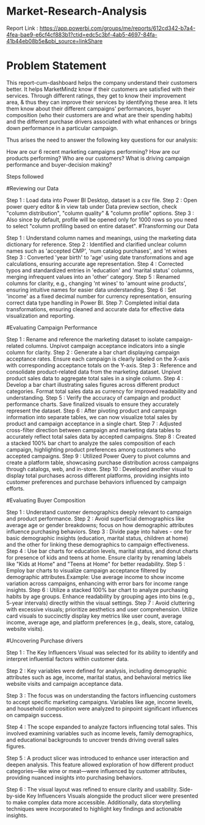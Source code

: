 # Market-Research-Analysis

Report Link : https://app.powerbi.com/groups/me/reports/612cd342-b7a4-4fea-bae9-e6cf4cf883b1?ctid=edc5c3bf-4ab5-4697-84fa-41b44eb08b5e&pbi_source=linkShare

# Problem Statement

This report-cum-dashboard helps the company understand their customers better. It helps MarketMindz know if their customers are satisfied with their services. Through different ratings, they get to know their improvement area, & thus they can improve their services by identifying these area. It lets them know about their different campaigns' performances, buyer composition (who their customers are and what are their spending habits) and the different purchase drivers associated with what enhances or brings down performance in a particular campaign.

Thus arises the need to answer the following key questions for our analysis:

How are our 6 recent marketing campaigns performing?
How are our products performing?
Who are our customers?
What is driving campaign performance and buyer-decision making?


Steps followed

#Reviewing our Data

Step 1 : Load data into Power BI Desktop, dataset is a csv file.
Step 2 : Open power query editor & in view tab under Data preview section, check "column distribution", "column quality" & "column profile" options.
Step 3 : Also since by default, profile will be opened only for 1000 rows so you need to select "column profiling based on entire dataset".
#Transforming our Data

Step 1 : Understand column names and meanings, using the marketing data dictionary for reference.
Step 2 : Identified and clarified unclear column names such as 'accepted CMP', 'num catalog purchases', and 'nt wines
Step 3 : Converted 'year birth' to 'age' using date transformations and age calculations, ensuring accurate age representation.
Step 4 : Corrected typos and standardized entries in 'education' and 'marital status' columns, merging infrequent values into an 'other' category.
Step 5 : Renamed columns for clarity, e.g., changing 'nt wines' to 'amount wine products', ensuring intuitive names for easier data understanding.
Step 6 : Set 'income' as a fixed decimal number for currency representation, ensuring correct data type handling in Power BI.
Step 7: Completed initial data transformations, ensuring cleaned and accurate data for effective data visualization and reporting.

#Evaluating Campaign Performance

Step 1 : Rename and reference the marketing dataset to isolate campaign-related columns. Unpivot campaign acceptance indicators into a single column for clarity.
Step 2 : Generate a bar chart displaying campaign acceptance rates. Ensure each campaign is clearly labeled on the X-axis with corresponding acceptance totals on the Y-axis.
Step 3 : Reference and consolidate product-related data from the marketing dataset. Unpivot product sales data to aggregate total sales in a single column.
Step 4 : Develop a bar chart illustrating sales figures across different product categories. Format total sales data as currency for improved readability and understanding.
Step 5 : Verify the accuracy of campaign and product performance charts. Save finalized visuals to ensure they accurately represent the dataset.
Step 6 : After pivoting product and campaign information into separate tables, we can now visualize total sales by product and campaign acceptance in a single chart.
Step 7 : Adjusted cross-filter direction between campaign and marketing data tables to accurately reflect total sales data by accepted campaigns.
Step 8 : Created a stacked 100% bar chart to analyze the sales composition of each campaign, highlighting product preferences among customers who accepted campaigns.
Step 9 : Utilized Power Query to pivot columns and create a platform table, showcasing purchase distribution across campaigns through catalogs, web, and in-store.
Step 10 : Developed another visual to display total purchases across different platforms, providing insights into customer preferences and purchase behaviors influenced by campaign efforts.

#Evaluating Buyer Composition

Step 1 : Understand customer demographics deeply relevant to campaign and product performance.
Step 2 : Avoid superficial demographics like average age or gender breakdowns; focus on how demographic attributes influence purchasing behaviors.
Step 3 : Divide page into halves - one for basic demographic insights (education, marital status, children at home) and the other for linking these demographics to campaign effectiveness.
Step 4 : Use bar charts for education levels, marital status, and donut charts for presence of kids and teens at home. Ensure clarity by renaming labels like "Kids at Home" and "Teens at Home" for better readability.
Step 5 : Employ bar charts to visualize campaign acceptance filtered by demographic attributes.Example: Use average income to show income variation across campaigns, enhancing with error bars for income range insights.
Step 6 : Utilize a stacked 100% bar chart to analyze purchasing habits by age groups. Enhance readability by grouping ages into bins (e.g., 5-year intervals) directly within the visual settings.
Step 7 : Avoid cluttering with excessive visuals; prioritize aesthetics and user comprehension. Utilize card visuals to succinctly display key metrics like user count, average income, average age, and platform preferences (e.g., deals, store, catalog, website visits).

#Uncovering Purchase drivers

Step 1 : The Key Influencers Visual was selected for its ability to identify and interpret influential factors within customer data.

Step 2 : Key variables were defined for analysis, including demographic attributes such as age, income, marital status, and behavioral metrics like website visits and campaign acceptance data.

Step 3 : The focus was on understanding the factors influencing customers to accept specific marketing campaigns. Variables like age, income levels, and household composition were analyzed to pinpoint significant influences on campaign success.

Step 4 : The scope expanded to analyze factors influencing total sales. This involved examining variables such as income levels, family demographics, and educational backgrounds to uncover trends driving overall sales figures.

Step 5 : A product slicer was introduced to enhance user interaction and deepen analysis. This feature allowed exploration of how different product categories—like wine or meat—were influenced by customer attributes, providing nuanced insights into purchasing behaviors.

Step 6 : The visual layout was refined to ensure clarity and usability. Side-by-side Key Influencers Visuals alongside the product slicer were presented to make complex data more accessible. Additionally, data storytelling techniques were incorporated to highlight key findings and actionable insights.

